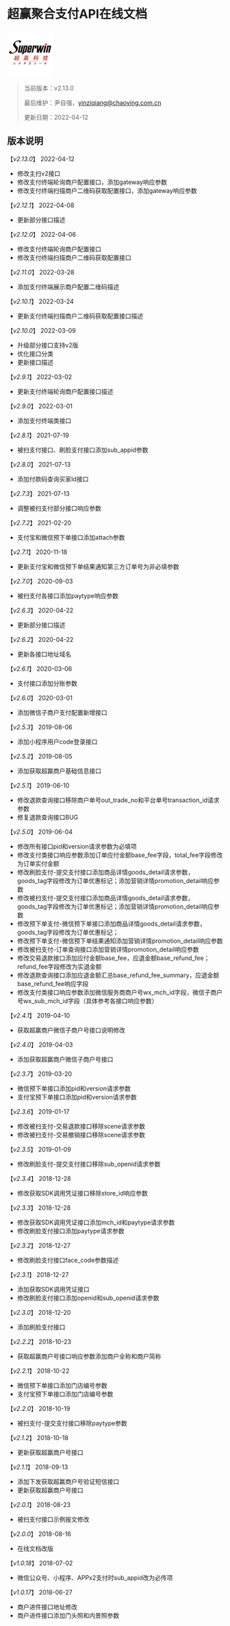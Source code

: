 # 超赢聚合支付API在线文档

[![超赢科技](/assets/logo.png)](http://pos.cn/ "超赢科技")

> 当前版本：v2.13.0
>
> 最后维护：尹自强，yinziqiang@chaoying.com.cn
>
> 更新日期：2022-04-12

## 版本说明

【*v2.13.0*】 2022-04-12

* 修改主扫v2接口
* 修改支付终端轮询商户配置接口，添加gateway响应参数
* 修改支付终端扫描商户二维码获取配置接口，添加gateway响应参数

【*v2.12.1*】 2022-04-08

* 更新部分接口描述

【*v2.12.0*】 2022-04-06

* 修改支付终端轮询商户配置接口
* 修改支付终端扫描商户二维码获取配置接口

【*v2.11.0*】 2022-03-28

* 添加支付终端展示商户配置二维码描述

【*v2.10.1*】 2022-03-24

* 更新支付终端扫描商户二维码获取配置接口描述

【*v2.10.0*】 2022-03-09

* 升级部分接口支持v2版
* 优化接口分类
* 更新接口描述

【*v2.9.1*】 2022-03-02

* 更新支付终端轮询商户配置接口描述

【*v2.9.0*】 2022-03-01

* 添加支付终端类接口

【*v2.8.1*】 2021-07-19

* 被扫支付接口、刷脸支付接口添加sub_appid参数

【*v2.8.0*】 2021-07-13

* 添加付款码查询买家Id接口

【*v2.7.3*】 2021-07-13

* 调整被扫支付部分接口响应参数

【*v2.7.2*】 2021-02-20

* 支付宝和微信预下单接口添加attach参数

【*v2.7.1*】 2020-11-18

* 更新支付宝和微信预下单结果通知第三方订单号为非必填参数

【*v2.7.0*】 2020-09-03

* 被扫支付各接口添加paytype响应参数

【*v2.6.3*】 2020-04-22

* 更新部分接口描述

【*v2.6.2*】 2020-04-22

* 更新各接口地址域名

【*v2.6.1*】 2020-03-06

* 支付接口添加分账参数

【*v2.6.0*】 2020-03-01

* 添加微信子商户支付配置新增接口

【*v2.5.3*】 2019-08-06

* 添加小程序用户code登录接口

【*v2.5.2*】 2019-08-05

* 添加获取超赢商户基础信息接口

【*v2.5.1*】 2019-06-10

* 修改退款查询接口移除商户单号out_trade_no和平台单号transaction_id请求参数
* 修复退款查询接口BUG

【*v2.5.0*】 2019-06-04

* 修改所有接口pid和version请求参数为必填项
* 修改支付类接口响应参数添加订单应付金额base_fee字段，total_fee字段修改为订单实付金额
* 修改刷脸支付-提交支付接口添加商品详情goods_detail请求参数，goods_tag字段修改为订单优惠标记；添加营销详情promotion_detail响应参数
* 修改被扫支付-提交支付接口添加商品详情goods_detail请求参数，goods_tag字段修改为订单优惠标记；添加营销详情promotion_detail响应参数
* 修改预下单支付-微信预下单接口添加商品详情goods_detail请求参数，goods_tag字段修改为订单优惠标记；
* 修改预下单支付-微信预下单结果通知添加营销详情promotion_detail响应参数
* 修改被扫支付-订单查询接口添加营销详情promotion_detail响应参数
* 修改交易退款接口添加应付金额base_fee，应退金额base_refund_fee；refund_fee字段修改为实退金额
* 修改退款查询接口添加应退金额汇总base_refund_fee_summary，应退金额base_refund_fee响应字段
* 修改支付类接口响应参数添加微信服务商商户号wx_mch_id字段，微信子商户号wx_sub_mch_id字段（具体参考各接口响应参数）

【*v2.4.1*】 2019-04-10

* 获取超赢商户微信子商户号接口说明修改

【*v2.4.0*】 2019-04-03

* 添加获取超赢商户微信子商户号接口

【*v2.3.7*】 2019-03-20

* 微信预下单接口添加pid和version请求参数
* 支付宝预下单接口添加pid和version请求参数

【*v2.3.6*】 2019-01-17

* 修改被扫支付-交易退款接口移除scene请求参数
* 修改被扫支付-交易撤销接口移除scene请求参数

【*v2.3.5*】 2019-01-09

* 修改刷脸支付-提交支付接口移除sub_openid请求参数

【*v2.3.4*】 2018-12-28

* 修改获取SDK调用凭证接口移除store_id响应参数

【*v2.3.3*】 2018-12-28

* 修改获取SDK调用凭证接口添加mch_id和paytype请求参数
* 修改刷脸支付接口添加paytype请求参数

【*v2.3.2*】 2018-12-27

* 修改刷脸支付接口face_code参数描述

【*v2.3.1*】 2018-12-27

* 添加获取SDK调用凭证接口
* 修改刷脸支付接口添加openid和sub_openid请求参数

【*v2.3.0*】 2018-12-20

* 添加刷脸支付接口

【*v2.2.2*】 2018-10-23

* 获取超赢商户号接口响应参数添加商户全称和商户简称

【*v2.2.1*】 2018-10-22

* 微信预下单接口添加门店编号参数
* 支付宝预下单接口添加门店编号参数

【*v2.2.0*】 2018-10-19

* 被扫支付-提交支付接口移除paytype参数

【*v2.1.2*】 2018-10-18

* 更新获取超赢商户号接口

【*v2.1.1*】 2018-09-13

* 添加下发获取超赢商户号验证短信接口
* 更新获取超赢商户号接口

【*v2.0.1*】 2018-08-23

* 被扫支付接口示例报文修改

【*v2.0.0*】 2018-08-16

* 在线文档改版

【*v1.0.18*】 2018-07-02

* 微信公众号、小程序、APPx2支付时sub_appid改为必传项

【*v1.0.17*】 2018-06-27

* 商户进件接口地址修改
* 商户进件接口添加门头照和内景照参数
